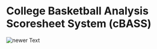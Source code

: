 # College Basketball Analysis Scoresheet System (cBASS)

![newer Text](https://media.giphy.com/media/gI4RyE9c7SxDR2sxFA/giphy.gif)
